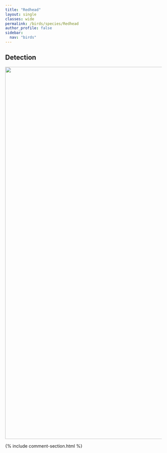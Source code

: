 ```yaml
---
title: "Redhead"
layout: single
classes: wide
permalink: /birds/species/Redhead
author_profile: false
sidebar:
  nav: "birds"
---
```


<h2>Detection</h2>

<a href="https://drive.google.com/uc?export=view&id=1JVnXwX_nmHUX48dyaVXkOXHpVPcN8SRY">
<img src="https://drive.google.com/uc?export=view&id=1JVnXwX_nmHUX48dyaVXkOXHpVPcN8SRY" height = "1200" width = "800">
</a>

{% include comment-section.html %}
